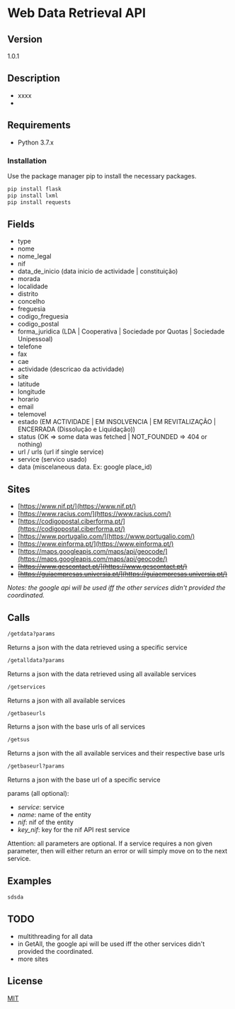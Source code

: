 # Web Data Retrieval API

## Version

1.0.1


## Description

* xxxx
* 



## Requirements

* Python 3.7.x

### Installation

Use the package manager pip to install the necessary packages.

```bash
pip install flask
pip install lxml
pip install requests
```



## Fields

* type
* nome
* nome_legal
* nif
* data_de_inicio    (data inicio de actividade | constituição)
* morada
* localidade
* distrito
* concelho
* freguesia
* codigo_freguesia
* codigo_postal
* forma_juridica    (LDA | Cooperativa | Sociedade por Quotas | Sociedade Unipessoal)
* telefone
* fax
* cae
* actividade         (descricao da actividade)
* site
* latitude
* longitude
* horario
* email
* telemovel
* estado        (EM ACTIVIDADE | EM INSOLVENCIA | EM REVITALIZAÇÃO | ENCERRADA (Dissolução e Liquidação))
* status        (OK => some data was fetched	| NOT_FOUNDED => 404 or nothing)
* url / urls	(url if single service)
* service	    (servico usado)
* data		    (miscelaneous data. Ex: google place_id)


## Sites
* [https://www.nif.pt/](https://www.nif.pt/)
* [https://www.racius.com/](https://www.racius.com/)
* [https://codigopostal.ciberforma.pt/](https://codigopostal.ciberforma.pt/)
* [https://www.portugalio.com/](https://www.portugalio.com/)
* [https://www.einforma.pt/](https://www.einforma.pt/)
* [https://maps.googleapis.com/maps/api/geocode/](https://maps.googleapis.com/maps/api/geocode/)
* ~~[https://www.gescontact.pt/](https://www.gescontact.pt/)~~
* ~~[https://guiaempresas.universia.pt/](https://guiaempresas.universia.pt/)~~

*Notes: the google api will be used iff the other services didn't provided the coordinated.*

## Calls


```bash
/getdata?params
```
Returns a json with the data retrieved using a specific service


```bash
/getalldata?params
```

Returns a json with the data retrieved using all available services


```bash
/getservices
```

Returns a json with all available services


```bash
/getbaseurls
```

Returns a json with the base urls of all services


```bash
/getsus
```

Returns a json with the all available services and their respective base urls


```bash
/getbaseurl?params
```

Returns a json with the base url of a specific service


params (all optional):
* *service*: service
* *name*: name of the entity
* *nif*: nif of the entity
* *key_nif*: key for the nif API rest service

Attention: all parameters are optional. 
If a service requires a non given parameter, then will either return an error or will simply move on to the next service.




## Examples

```python
sdsda
```


## TODO
* multithreading for all data
* in GetAll, the google api will be used iff the other services didn't provided the coordinated.
* more sites

## License
[MIT](https://choosealicense.com/licenses/mit/)
